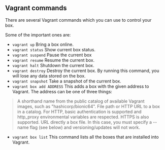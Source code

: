 ## Vagrant commands
There are several Vagrant commands which you can use to control your box.

Some of the important ones are:

* ```vagrant up``` Bring a box online.
* ```vagrant status``` Show current box status.
* ```vagrant suspend``` Pause the current box
* ```vagrant resume``` Resume the current box.
* ```vagrant halt``` Shutdown the current box.
* ```vagrant destroy``` Destroy the current box. By running this command, you will lose any data stored on the box.
* ```vagrant snapshot``` Take a snapshot of the current box.
* ```vagrant box add ADDRESS```  This adds a box with the given address to Vagrant. The address can be one of three things:
> A shorthand name from the public catalog of available Vagrant images, such as "hashicorp/bionic64".
> File path or HTTP URL to a box in a catalog. For HTTP, basic authentication is supported and http_proxy environmental variables are respected. HTTPS is also supported.
> URL directly a box file. In this case, you must specify a --name flag (see below) and versioning/updates will not work.
* ```vagrant box list``` This command lists all the boxes that are installed into Vagrant.
